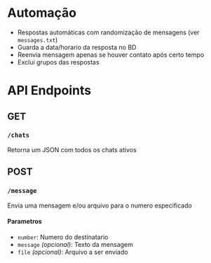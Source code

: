 # Automação
- Respostas automáticas com randomização de mensagens (ver `messages.txt`)
- Guarda a data/horario da resposta no BD
- Reenvia mensagem apenas se houver contato após certo tempo
- Exclui grupos das respostas 



# API Endpoints
## GET
### `/chats` 
Retorna um JSON com todos os chats ativos

## POST
### `/message`
Envia uma mensagem e/ou arquivo para o numero especificado
#### Parametros
  - `number`: Numero do destinatario
  - `message` _(opcional)_: Texto da mensagem
  - `file` _(opcional)_: Arquivo a ser enviado
